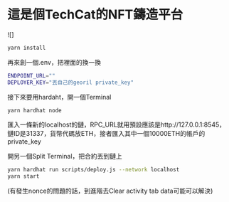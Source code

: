 # 這是個TechCat的NFT鑄造平台
![]

```sh 
yarn install
```
再來創一個.env，把裡面的換一換
```sh
ENDPOINT_URL=""
DEPLOYER_KEY="丟自己的georil private_key"
```
接下來要用hardaht，開一個Terminal
```sh 
yarn hardhat node
```
匯入一條新的localhost的鏈，RPC_URL就用預設應該是http://127.0.0.1:8545，鏈ID是31337，貨幣代碼放ETH，接者匯入其中一個10000ETH的帳戶的private_key

開另一個Split Terminal，把合約丟到鏈上

```sh
yarn hardhat run scripts/deploy.js --network localhost
yarn start
```

(有發生nonce的問題的話，到進階去Clear activity tab data可能可以解決)
